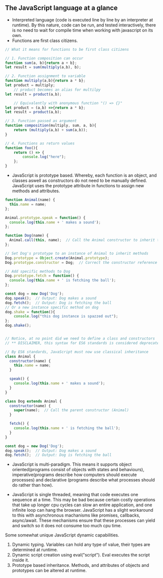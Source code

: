 ## The JavaScript language at a glance

- Interpreted language (code is executed line by line by an interpreter at runtime). By this nature, code can be run, and tested interactively, there is no need to wait for compile time when working with javascript on its own.
- Functions are first class citizens.

```javascript
// What it means for functions to be first class citizens

// 1. Function composition can occur
function sum(a, b){return a + b};
let result = sum(multiply(a,b), b);

// 2. Function assignment to variable
function multiply(a,b){return a * b};
let product = multiply;
    // product becomes an alias for multilpy
let result = product(a,b);  

    // Equivalently with anonymous function "() => {}"
let product = (a,b) =>{return a * b};
let result = product(a,b);

// 3. Function passed as argument
function composition(multiply, sum, a, b){
    return (multiply(a,b) + sum(a,b));
}

// 4. Functions as return values
function foo(){
    return () => {
        console.log("here");
    };
}
```

- JavaScript is prototype based. Whereby, each function is an object, and classes aswell as constructors do not need to be manually defined. JavaScript uses the prototype attribute in functions to assign new methods and attributes.

```javascript
function Animal(name) {
  this.name = name;
};

Animal.prototype.speak = function() {
  console.log(this.name + ' makes a sound');
};

function Dog(name) {
  Animal.call(this, name);  // Call the Animal constructor to inherit the 'name'
};

// Set Dog's prototype to an instance of Animal to inherit methods
Dog.prototype = Object.create(Animal.prototype);
Dog.prototype.constructor = Dog;  // Correct the constructor reference

// Add specific methods to Dog
Dog.prototype.fetch = function() {
  console.log(this.name + ' is fetching the ball');
};

const dog = new Dog('Dog');
dog.speak();  // Output: Dog makes a sound
dog.fetch();  // Output: Dog is fetching the ball
// Or a new instance specific method on dog
dog.shake = function(){
    console.log("this dog instance is spazzed out");
};
dog.shake();


// Notice, at no point did we need to define a class and constructors
// ** DISCLAIMER, this syntax for ES6 standards is considered deprecated.

// By ES6 standards, JavaScript must now use classical inheritance
class Animal {
  constructor(name) {
    this.name = name;
  }

  speak() {
    console.log(this.name + ' makes a sound');
  }
}

class Dog extends Animal {
  constructor(name) {
    super(name);  // Call the parent constructor (Animal)
  }

  fetch() {
    console.log(this.name + ' is fetching the ball');
  }
}

const dog = new Dog('Dog');
dog.speak();  // Output: Dog makes a sound
dog.fetch();  // Output: Dog is fetching the ball


```

- JavaScript is multi-paradigm. This means it supports object oriented(programs consist of objects with states and behaviours), imperative(programs describe how computers should execute processes) and declarative (programs describe what processes should do rather than how).

- JavaScript is single threaded, meaning that code executes one sequence at a time. This may be bad because certain costly operations that take up longer cpu cycles can slow an entire application, and one infinite loop can hang the browser. JavaScript has a slight workaround to this with asynchronous machanisms like promises, callbacks, async/await. These mechanisms ensure that these processes can yield and switch so it does not consume too much cpu time.

Some somewhat unique JavaScript dynamic capabilities.

1. Dynamic typing. Variables can hold any type of value, their types are determined at runtime.
2. Dynamic script creation using eval("script"). Eval executes the script inside it.
3. Prototype based inheritance. Methods, and attributes of objects and prototypes can be altered at runtime.

